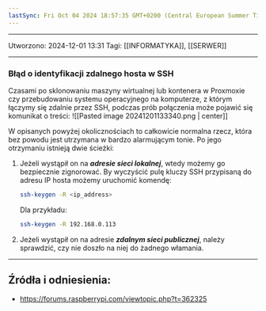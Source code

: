 ```yaml
---
lastSync: Fri Oct 04 2024 18:57:35 GMT+0200 (Central European Summer Time)
---
```


---
Utworzono: 2024-12-01 13:31
Tagi: [[INFORMATYKA]], [[SERWER]]

---

### **Błąd o identyfikacji zdalnego hosta w SSH**
Czasami po sklonowaniu maszyny wirtualnej lub kontenera w Proxmoxie czy przebudowaniu systemu operacyjnego na komputerze, z którym łączymy się zdalnie przez SSH, podczas prób połączenia może pojawić się komunikat o treści:
![[Pasted image 20241201133340.png | center]]

W opisanych powyżej okolicznościach to całkowicie normalna rzecz, która bez powodu jest utrzymana w bardzo alarmującym tonie. Po jego otrzymaniu istnieją dwie ścieżki:

1. Jeżeli wystąpił on na ***adresie sieci lokalnej***, wtedy możemy go bezpiecznie zignorować. By wyczyścić pulę kluczy SSH przypisaną do adresu IP hosta możemy uruchomić komendę:
   ```bash
   ssh-keygen -R <ip_address>
   ```
	Dla przykładu:
   ```bash
   ssh-keygen -R 192.168.0.113
   ```

2. Jeżeli wystąpił on na adresie ***zdalnym sieci publicznej***, należy sprawdzić, czy nie doszło na niej do żadnego włamania.

---
## Źródła i odniesienia:
- https://forums.raspberrypi.com/viewtopic.php?t=362325